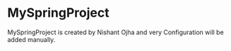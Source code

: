 # MySpringProject
MySpringProject is created by Nishant Ojha and very Configuration will be added manually.
